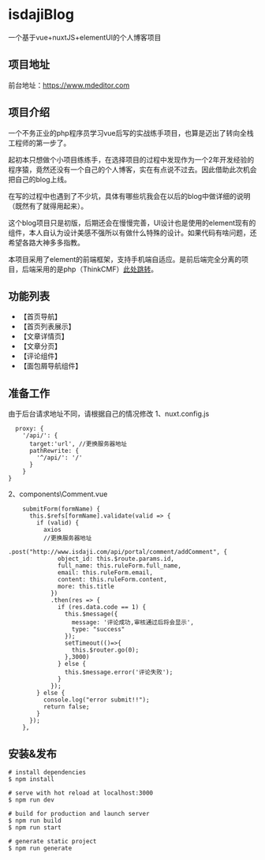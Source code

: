 # isdajiBlog

一个基于vue+nuxtJS+elementUI的个人博客项目

## 项目地址
前台地址：<https://www.mdeditor.com>

## 项目介绍
一个不务正业的php程序员学习vue后写的实战练手项目，也算是迈出了转向全栈工程师的第一步了。

起初本只想做个小项目练练手，在选择项目的过程中发现作为一个2年开发经验的程序猿，竟然还没有一个自己的个人博客，实在有点说不过去。因此借助此次机会把自己的blog上线。

在写的过程中也遇到了不少坑，具体有哪些坑我会在以后的blog中做详细的说明（既然有了就得用起来）。

这个blog项目只是初版，后期还会在慢慢完善，UI设计也是使用的element现有的组件，本人自认为设计美感不强所以有做什么特殊的设计。如果代码有啥问题，还希望各路大神多多指教。

本项目采用了element的前端框架，支持手机端自适应。是前后端完全分离的项目，后端采用的是php（ThinkCMF）[此处跳转](https://gitee.com/yangyigit/personal_blog)。

## 功能列表

- 【首页导航】
- 【首页列表展示】
- 【文章详情页】
- 【文章分页】
- 【评论组件】
- 【面包屑导航组件】

## 准备工作
由于后台请求地址不同，请根据自己的情况修改
1、nuxt.config.js
```
  proxy: {
    '/api/': {
      target:'url', //更换服务器地址
      pathRewrite: {
        '^/api/': '/'
      }
    }
}
```
2、components\Comment.vue
```
    submitForm(formName) {
      this.$refs[formName].validate(valid => {
        if (valid) {
          axios
          //更换服务器地址
            .post("http://www.isdaji.com/api/portal/comment/addComment", {
              object_id: this.$route.params.id,
              full_name: this.ruleForm.full_name,
              email: this.ruleForm.email,
              content: this.ruleForm.content,
              more: this.title
            })
            .then(res => {
              if (res.data.code == 1) {
                this.$message({
                  message: '评论成功,审核通过后将会显示',
                  type: "success"
                });
                setTimeout(()=>{
                  this.$router.go(0);
                },3000)
              } else {
                this.$message.error('评论失败');
              }
            });
        } else {
          console.log("error submit!!");
          return false;
        }
      });
    },
```


## 安装&发布

```
# install dependencies
$ npm install

# serve with hot reload at localhost:3000
$ npm run dev

# build for production and launch server
$ npm run build
$ npm run start

# generate static project
$ npm run generate
```